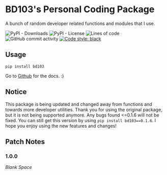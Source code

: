 # BD103's Personal Coding Package
A bunch of random developer related functions and modules that I use.

![PyPI - Downloads](https://img.shields.io/pypi/dm/BD103) ![PyPI - License](https://img.shields.io/pypi/l/BD103) ![Lines of code](https://img.shields.io/tokei/lines/github/BD103/Package) ![GitHub commit activity](https://img.shields.io/github/commit-activity/y/BD103/Package) [![Code style: black](https://img.shields.io/badge/code%20style-black-000000.svg)](https://github.com/psf/black)

## Usage

```console
pip install bd103
```

Go to [Github](https://github.com/BD103/Package/wiki) for the docs. :)

## **Notice**

This package is being updated and changed away from functions and towards more developer utilities. Thank you for using the original package, but it is not being supported anymore. Any bugs found <=0.1.6 will not be fixed. You can still get this version by using `pip install bd103==0.1.6`. I hope you enjoy using the new features and changes!

## Patch Notes

### 1.0.0

*Blank Space*
